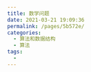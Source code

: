 ```yaml
---
title: 数学问题
date: 2021-03-21 19:09:36
permalink: /pages/5b572e/
categories:
  - 算法和数据结构
  - 算法
tags:
  - 
---
```


